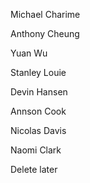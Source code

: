 Michael Charime

Anthony Cheung

Yuan Wu

Stanley Louie

Devin Hansen

Annson Cook

Nicolas Davis

Naomi Clark

Delete later
